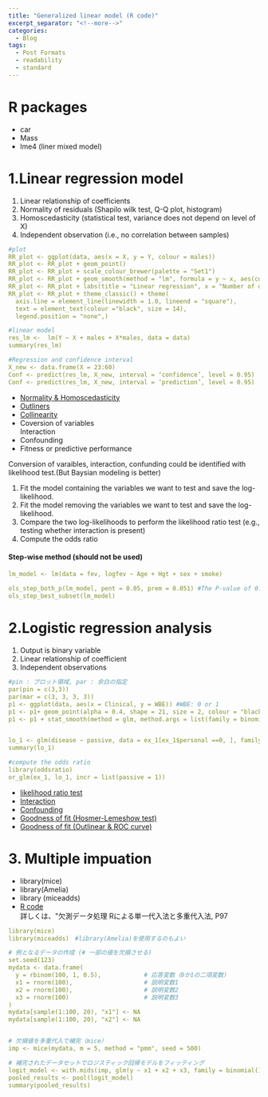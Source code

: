 ```yaml
---
title: "Generalized linear model (R code)"
excerpt_separator: "<!--more-->"
categories:
  - Blog
tags:
  - Post Formats
  - readability
  - standard
---
```

# R packages
- car
- Mass
- lme4 (liner mixed model)

# 1.Linear regression model
1. Linear relationship of coefficients  
2. Normality of residuals (Shapilo wilk test, Q-Q plot, histogram)  
3. Homoscedasticity (statistical test, variance does not depend on level of X)  
4. Independent observation (i.e., no correlation between samples)

```yaml
#plot
RR_plot <- ggplot(data, aes(x = X, y = Y, colour = males))
RR_plot <- RR_plot + geom_point()
RR_plot <- RR_plot + scale_colour_brewer(palette = "Set1")
RR_plot <- RR_plot + geom_smooth(method = "lm", formula = y ~ x, aes(col = “lift”))
RR_plot <- RR_plot + labs(title = "Linear regression", x = "Number of drivers (log10)", y = "deaths (log10)")
RR_plot <- RR_plot + theme_classic() + theme(
  axis.line = element_line(linewidth = 1.0, lineend = "square"),
  text = element_text(colour ="black", size = 14),
  legend.position = "none",)

#linear model
res_lm <-  lm(Y ~ X + males + X*males, data = data) 
summary(res_lm)

#Regression and confidence interval
X_new <- data.frame(X = 23:60)
Conf <- predict(res_lm, X_new, interval = ‘confidence’, level = 0.95)
Conf <- predict(res_lm, X_new, interval = ‘prediction’, level = 0.95)
```
- [Normality & Homoscedasticity](https://github.com/Hiroki-Ando1998/R/blob/main/Generalized%20linear%20model/1_B_Normality_Homoscedasticity.R)
- [Outliners](https://github.com/Hiroki-Ando1998/R/blob/main/Generalized%20linear%20model/1_C_Detecion%20of%20outliers.R)
- [Collinearity](https://github.com/Hiroki-Ando1998/R/blob/main/Generalized%20linear%20model/1_D_Collinearity.R)
- Coversion of variables  
  Interaction  
- Confounding  
- Fitness or predictive performance  

Conversion of varaibles, interaction, confunding could be identified with likelihood test.(But Baysian modeling is better) 
1. Fit the model containing the variables we want to test and save the log-likelihood.
2. Fit the model removing the variables we want to test and save the log-likelihood.
3. Compare the two log-likelihoods to perform the likelihood ratio test (e.g., testing whether interaction is present)
4. Compute the odds ratio


#### Step-wise method (should not be used)
```yaml
lm_model <- lm(data = fev, logfev ~ Age + Hgt + sex + smoke)
 
ols_step_both_p(lm_model, pent = 0.05, prem = 0.051) #The P-value of 0.05 is the threshold.
ols_step_best_subset(lm_model)
```


# 2.Logistic regression analysis
1. Output is binary variable  
2. Linear relationship of coefficient  
3. Independent observations

```yaml
#pin : プロット領域, par : 余白の指定
par(pin = c(3,3))
par(mar = c(3, 3, 3, 3))
p1 <- ggplot(data, aes(x = Clinical, y = WBE)) #WBE: 0 or 1
p1 <- p1+ geom_point(alpha = 0.4, shape = 21, size = 2, colour = "black", fill = "grey")  + scale_x_log10()
p1 <- p1 + stat_smooth(method = glm, method.args = list(family = binomial), fullrange = TRUE)


lo_1 <- glm(disease ~ passive, data = ex_1[ex_1$personal ==0, ], family = binomial(link = “logit”))
summary(lo_1)

#compute the odds ratio
library(oddsratio)
or_glm(ex_1, lo_1, incr = list(passive = 1))
```
- [likelihood ratio test](https://github.com/Hiroki-Ando1998/R/blob/main/Generalized%20linear%20model/2_A_logistic_likelihood.R)
- [Interaction](https://github.com/Hiroki-Ando1998/R/blob/main/Generalized%20linear%20model/2_B_Interaction.R)
- [Confounding](https://github.com/Hiroki-Ando1998/R/blob/main/Generalized%20linear%20model/2_C_Confounding.R)
- [Goodness of fit (Hosmer-Lemeshow test)](https://github.com/Hiroki-Ando1998/R/blob/main/Generalized%20linear%20model/2_D_Hosmer-Lemeshow_test.R)
- [Goodness of fit (Outlinear & ROC curve)](https://github.com/Hiroki-Ando1998/R/blob/main/Generalized%20linear%20model/2_E_Outlinear_ROC%20curve)


# 3. Multiple impuation
- library(mice)
- library(Amelia)  
- library (miceadds)  
- [R code](https://github.com/Hiroki-Ando1998/R/blob/main/Generalized%20linear%20model/3_A_Multiple%20imputation)  
詳しくは、"欠測データ処理 Rによる単一代入法と多重代入法, P97  

```yaml
library(mice)
library(miceadds)　#library(Amelia)を使用するのもよい

# 例となるデータの作成 (# 一部の値を欠損させる)
set.seed(123)
mydata <- data.frame(
  y = rbinom(100, 1, 0.5),            # 応答変数（0か1の二項変数）
  x1 = rnorm(100),                    # 説明変数1
  x2 = rnorm(100),                    # 説明変数2
  x3 = rnorm(100)                     # 説明変数3
)
mydata[sample(1:100, 20), "x1"] <- NA
mydata[sample(1:100, 20), "x2"] <- NA


# 欠損値を多重代入で補完（mice）
imp <- mice(mydata, m = 5, method = "pmm", seed = 500)

# 補完されたデータセットでロジスティック回帰モデルをフィッティング
logit_model <- with.mids(imp, glm(y ~ x1 + x2 + x3, family = binomial()))
pooled_results <- pool(logit_model)
summary(pooled_results)
```



